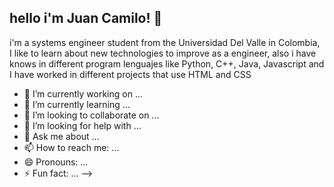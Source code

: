 ## hello i'm Juan Camilo! **👋**
i'm a systems engineer student from the Universidad Del Valle in Colombia, I like to learn about new technologies to improve as a engineer, also i have knows in different program lenguajes like Python, C++, Java, Javascript and I have worked in different projects that use HTML and CSS

- 🔭 I’m currently working on ...
- 🌱 I’m currently learning ...
- 👯 I’m looking to collaborate on ...
- 🤔 I’m looking for help with ...
- 💬 Ask me about ...
- 📫 How to reach me: ...
- 😄 Pronouns: ...
- ⚡ Fun fact: ...
-->
